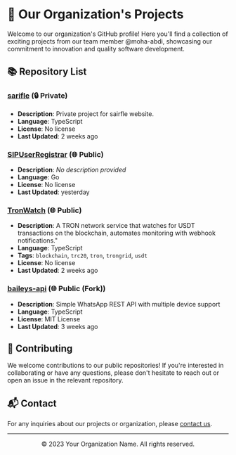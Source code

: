 # 🚀 Our Organization's Projects

Welcome to our organization's GitHub profile! Here you'll find a collection of exciting projects from our team member @moha-abdi, showcasing our commitment to innovation and quality software development.

## 📚 Repository List

### [sarifle](https://github.com/moha-abdi/sarifle) (🔒 Private)
- **Description**: Private project for sairfle website.
- **Language**: TypeScript
- **License**: No license
- **Last Updated**: 2 weeks ago

### [SIPUserRegistrar](https://github.com/moha-abdi/SIPUserRegistrar) (🌐 Public)
- **Description**: *No description provided*
- **Language**: Go
- **License**: No license
- **Last Updated**: yesterday

### [TronWatch](https://github.com/moha-abdi/TronWatch) (🌐 Public)
- **Description**: A TRON network service that watches for USDT transactions on the blockchain, automates monitoring with webhook notifications."
- **Language**: TypeScript
- **Tags**: `blockchain`, `trc20`, `tron`, `trongrid`, `usdt`
- **License**: No license
- **Last Updated**: 2 weeks ago

### [baileys-api](https://github.com/moha-abdi/baileys-api) (🌐 Public (Fork))
- **Description**: Simple WhatsApp REST API with multiple device support
- **Language**: TypeScript
- **License**: MIT License
- **Last Updated**: 3 weeks ago



## 🤝 Contributing

We welcome contributions to our public repositories! If you're interested in collaborating or have any questions, please don't hesitate to reach out or open an issue in the relevant repository.

## 📬 Contact

For any inquiries about our projects or organization, please [contact us](mailto:your-email@example.com).

---

<p align="center">© 2023 Your Organization Name. All rights reserved.</p>
